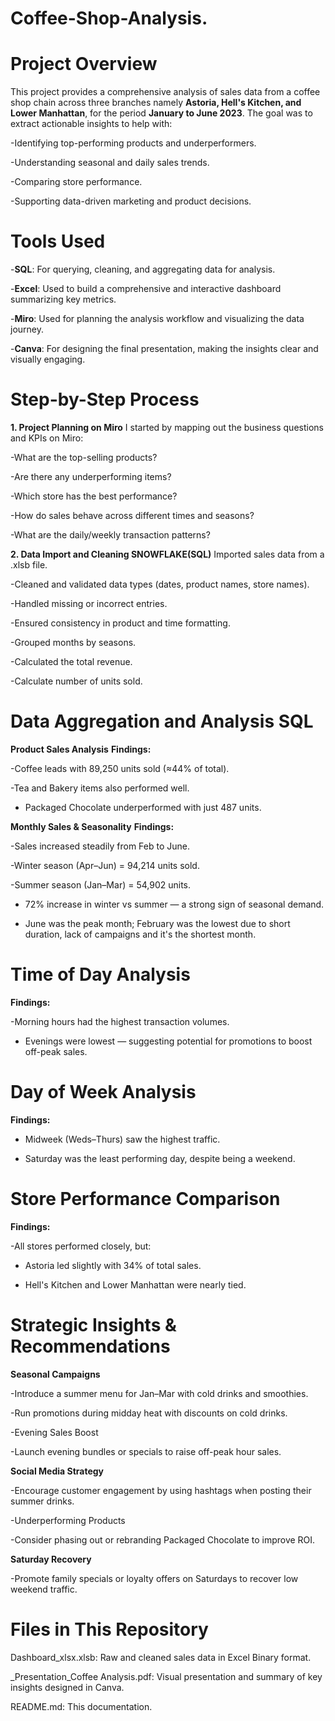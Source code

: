 # Coffee-Shop-Analysis.
# Project Overview
This project provides a comprehensive analysis of sales data from a coffee shop chain across three branches namely **Astoria, Hell's Kitchen, and Lower Manhattan**, for the period **January to June 2023**. The goal was to extract actionable insights to help with:

-Identifying top-performing products and underperformers.

-Understanding seasonal and daily sales trends.

-Comparing store performance.

-Supporting data-driven marketing and product decisions.

# Tools Used

-**SQL**: For querying, cleaning, and aggregating data for analysis.

-**Excel**: Used to build a comprehensive and interactive dashboard summarizing key metrics.

-**Miro**: Used for planning the analysis workflow and visualizing the data journey.

-**Canva**: For designing the final presentation, making the insights clear and visually engaging.

# Step-by-Step Process
**1.  Project Planning on Miro**
I started by mapping out the business questions and KPIs on Miro:

-What are the top-selling products?

-Are there any underperforming items?

-Which store has the best performance?

-How do sales behave across different times and seasons?

-What are the daily/weekly transaction patterns?

**2.  Data Import and Cleaning SNOWFLAKE(SQL)**
Imported sales data from a .xlsb file.

-Cleaned and validated data types (dates, product names, store names).

-Handled missing or incorrect entries.

-Ensured consistency in product and time formatting.

-Grouped months by seasons.

-Calculated the total revenue.

-Calculate number of units sold.

# Data Aggregation and Analysis SQL
**Product Sales Analysis**
**Findings:**

-Coffee leads with 89,250 units sold (≈44% of total).

-Tea and Bakery items also performed well.

- Packaged Chocolate underperformed with just 487 units.

**Monthly Sales & Seasonality**
**Findings:**

-Sales increased steadily from Feb to June.

-Winter season (Apr–Jun) = 94,214 units sold.

-Summer season (Jan–Mar) = 54,902 units.

- 72% increase in winter vs summer — a strong sign of seasonal demand.

- June was the peak month; February was the lowest due to short duration, lack of campaigns and it's the shortest month.

# Time of Day Analysis
**Findings:**

-Morning hours had the highest transaction volumes.

- Evenings were lowest — suggesting potential for promotions to boost off-peak sales.

# Day of Week Analysis
**Findings:**

- Midweek (Weds–Thurs) saw the highest traffic.

- Saturday was the least performing day, despite being a weekend.

# Store Performance Comparison
**Findings:**

-All stores performed closely, but:

- Astoria led slightly with 34% of total sales.

- Hell's Kitchen and Lower Manhattan were nearly tied.

 # Strategic Insights & Recommendations
**Seasonal Campaigns**

-Introduce a summer menu for Jan–Mar with cold drinks and smoothies.

-Run promotions during midday heat with discounts on cold drinks.

-Evening Sales Boost

-Launch evening bundles or specials to raise off-peak hour sales.

**Social Media Strategy**

-Encourage customer engagement by using hashtags when posting their summer drinks.

-Underperforming Products

-Consider phasing out or rebranding Packaged Chocolate to improve ROI.

**Saturday Recovery**

-Promote family specials or loyalty offers on Saturdays to recover low weekend traffic.

 # Files in This Repository
Dashboard_xlsx.xlsb: Raw and cleaned sales data in Excel Binary format.

_Presentation_Coffee Analysis.pdf: Visual presentation and summary of key insights designed in Canva.

README.md: This documentation.
